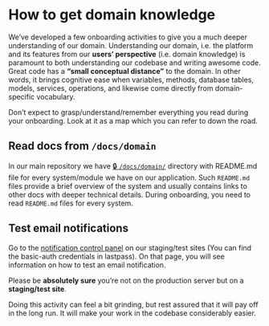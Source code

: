 # How to get domain knowledge

We’ve developed a few onboarding activities to give you a much deeper understanding
of our domain. Understanding our domain, i.e. the platform and its features from
our **users’ perspective** (i.e. domain knowledge) is paramount to both understanding
our codebase and writing awesome code. Great code has a **“small conceptual distance”**
to the domain. In other words, it brings cognitive ease when variables, methods, database tables,
models, services, operations, and likewise come directly from domain-specific vocabulary.

Don’t expect to grasp/understand/remember everything you read during your onboarding.
Look at it as a map which you can refer to down the road.

## Read docs from `/docs/domain`

In our main repository we have [🔒 `/docs/domain/`](https://github.com/InteractionDesignFoundation/IxDF-web/tree/main/docs/domain) directory with README.md file for every system/module we have on our application.
Such `README.md` files provide a brief overview of the system and usually contains links to other docs with deeper technical details.
During onboarding, you need to read `README.md` files for every system.

## Test email notifications

Go to the [notification control panel](https://develop.information-architecture.org/admin/notifications)
on our staging/test sites (You can find the basic-auth credentials in lastpass).
On that page, you will see information on how to test an email notification.

Please be **absolutely sure** you’re not on the production server but on a **staging/test site**.

Doing this activity can feel a bit grinding, but rest assured that it will pay off
in the long run. It will make your work in the codebase considerably easier.
